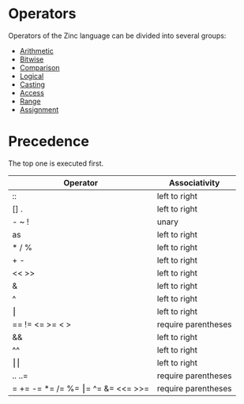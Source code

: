 # Operators

Operators of the Zinc language can be divided into several groups:

- [Arithmetic](./01-arithmetic.md)
- [Bitwise](./02-bitwise.md)
- [Comparison](./03-comparison.md)
- [Logical](./04-logical.md)
- [Casting](./05-casting.md)
- [Access](./06-access.md)
- [Range](./07-range.md)
- [Assignment](./08-assignment.md)

# Precedence

The top one is executed first.

|              Operator              |    Associativity    |
|------------------------------------|---------------------|
| ::                                 | left to right       |
| [] .                               | left to right       |
| - ~ !                              | unary               |
| as                                 | left to right       |
| * / %                              | left to right       |
| + -                                | left to right       |
| << >>                              | left to right       |
| &                                  | left to right       |
| ^                                  | left to right       |
| ⎮                                 | left to right       |
| == != <= >= < >                    | require parentheses |
| &&                                 | left to right       |
| ^^                                 | left to right       |
| ⎮⎮                               | left to right       |
| .. ..=                             | require parentheses |
| = += -= *= /= %= ⎮= ^= &= <<= >>= | require parentheses |
